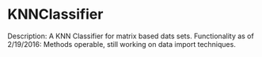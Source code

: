 # KNNClassifier

Description: A KNN Classifier for matrix based dats sets.
Functionality as of 2/19/2016: Methods operable, still working on data import techniques.